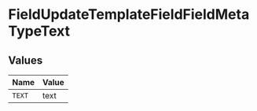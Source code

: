 # FieldUpdateTemplateFieldFieldMetaTypeText


## Values

| Name   | Value  |
| ------ | ------ |
| `TEXT` | text   |